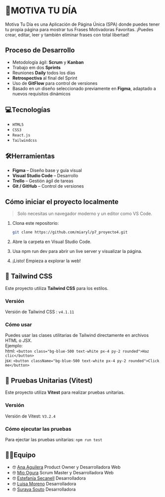 # :dizzy:MOTIVA TU DÍA 
Motíva Tu Día es una Aplicación de Página Única (SPA) donde puedes tener tu propia página para mostrar tus Frases Motivadoras Favoritas.
¡Puedes crear, editar, leer y también eliminar frases con total libertad! 

## Proceso de Desarrollo

- Metodología ágil: **Scrum** y **Kanban**
- Trabajo em dos **Sprints**
- Reuniones **Daily** todos los días
- **Retrospectiva** al final del Sprint
- Uso de **GitFlow** para control de versiones
- Basado en un diseño seleccionado previamente en **Figma**, adaptado a nuevos requisitos dinámicos

##  :computer:Tecnologías
- `HTML5`
- `CSS3`
- `React.js`
- `Tailwindcss`

## :hammer_and_wrench:Herramientas
- **Figma** – Diseño base y guía visual  
- **Visual Studio Code** – Desarrollo  
- **Trello** – Gestión ágil de tareas  
- **Git / GitHub** – Control de versiones

  
## Cómo iniciar el proyecto localmente

> Solo necesitas un navegador moderno y un editor como VS Code.

1. Clona este repositorio:
   ```bash
   git clone https://github.com/miaryl/p7_proyecto4.git
   ```

2. Abre la carpeta en Visual Studio Code.

3. Usa npm run dev para abrir un live server y visualizar la página.

4. ¡Listo! Empieza a explorar la web!

## :art: Tailwind CSS
Este proyecto utiliza <strong>Tailwind CSS</strong> para los estilos.
 ### Versión 
  Versión de Tailwind CSS : ```v4.1.11```
 ### Cómo usar
  Puedes usar las clases utilitarias de Tailwind directamente en archivos HTML o JSX.
  <br>
  Ejemplo:<br>
  html: ```<button class="bg-blue-500 text-white px-4 py-2 rounded">Haz clic</button>``` <br>
  jsx: ```<button className="bg-blue-500 text-white px-4 py-2 rounded">Click me</button>```

## :pencil: Pruebas Unitarias (Vitest)
Este proyecto utiliza <strong>Vitest</strong> para realizar pruebas unitarias.
 ### Versión 
  Versión de Vitest: ```V3.2.4```
 ### Cómo ejecutar las pruebas
  Para ejectar las pruebas unitarias:
   ```npm run test```

## :woman_technologist:Equipo
- :nerd_face: [Ana Aguilera](https://github.com/AnaAguileraMorales88)
     Product Owner y Desarrolladora Web
-  :nerd_face: [Mio Ogura](https://github.com/miaryl)
     Scrum Master y Desarrolladora Web
-  :nerd_face: [Estefanía Secanell](https://github.com/Abaraira)
     Desarrolladora
-  :nerd_face: [Luisa Moreno](https://github.com/LuMorenoM)
     Desarrolladora
-  :nerd_face: [Suraya Souto](https://github.com/surayac)
     Desarrolladora
